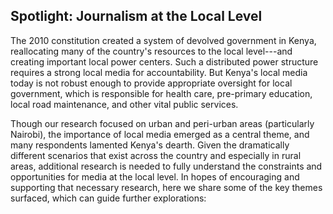 <h2>
  <span class="preTitle">Spotlight:</span>
  <span class="title">Journalism at the Local Level</span>
</h2>

The 2010 constitution created a system of devolved government in Kenya, reallocating many of the country's resources to the local level---and creating important local power centers. Such a distributed power structure requires a strong local media for accountability. But Kenya's local media today is not robust enough to provide appropriate oversight for local government, which is responsible for health care, pre-primary education, local road maintenance, and other vital public services.

Though our research focused on urban and peri-urban areas (particularly Nairobi), the importance of local media emerged as a central theme, and many respondents lamented Kenya's dearth. Given the dramatically different scenarios that exist across the country and especially in rural areas, additional research is needed to fully understand the constraints and opportunities for media at the local level. In hopes of encouraging and supporting that necessary research, here we share some of the key themes surfaced, which can guide further explorations:
